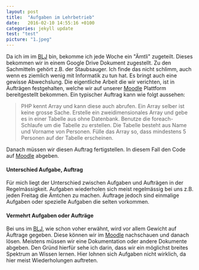 ```yaml
---
layout: post
title:  "Aufgaben im Lehrbetrieb"
date:   2016-02-10 14:55:16 +0100
categories: jekyll update
test: "test"
picture: "1.jpeg"
---
```

Da ich im im [BLJ] bin, bekomme ich jede Woche ein "Ämtli" zugeteilt. Dieses bekommen wir in einem Google Drive Dokument zugestellt. Zu den Sachmitteln gehört z.B. der Staubsauger. Ich finde das nicht schlimm, auch wenn es ziemlich wenig mit Informatik zu tun hat. Es bringt auch eine gewisse Abwechslung. Die eigentliche Arbeit die wir verichten, ist in Aufträgen festgehalten, welche wir auf unserer [Moodle] Plattform bereitgestellt bekommen. Ein typischer Auftrag kann wie folgt aussehen:
>PHP kennt Array und kann diese auch abrufen. Ein Array selber ist keine grosse Sache. Erstelle ein zweidimensionales Array und gebe es in einer Tabelle aus ohne Datenbank. Benutze die foreach-Schlaufe um die Tabelle zu erstellen. Die Tabelle besteht aus Name und Vorname von Personen. Fülle das Array so, dass mindestens 5 Personen auf der Tabelle erscheinen.

Danach müssen wir diesen Auftrag fertigstellen. In diesem Fall den Code auf [Moodle] abgeben.

#### Unterschied Aufgabe, Auftrag
Für mich liegt der Unterschied zwischen Aufgaben und Aufträgen in der Regelmässigkeit. Aufgaben wiederholen sich meist regelmässig bei uns z.B. jeden Freitag die Ämtchen zu machen. Äuftrage jedoch sind einmalige Aufgaben oder spezielle Aufgaben die selten vorkommen.

#### Vermehrt Aufgaben oder Aufträge 
Bei uns im [BLJ], wie schon voher erwähnt, wird vor allem Gewicht auf Äuftrage gegeben. Diese können wir im [Moodle] nachschauen und danach lösen. Meistens müssen wir eine Dokumentation oder andere Dokumente abgeben.
Den Gründ hierfür sehe ich darin, dass wir ein möglichst breites Spektrum an Wissen lernen. Hier lohnen sich Aufgaben nicht wirklich, da hier meist Wiederholungen auftreten.

[BLJ]: <http://blj.zbw.ch>
[Moodle]: <https://lernen.zbw.ch>


